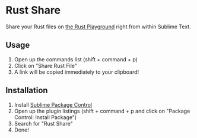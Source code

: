 
Rust Share
==========

Share your Rust files on [the Rust Playground](https://play.rust-lang.org) right from within Sublime Text.

## Usage

1. Open up the commands list (shift + command + p)
2. Click on "Share Rust File"
3. A link will be copied immediately to your clipboard!

## Installation

1. Install [Sublime Package Control](https://packagecontrol.io)
2. Open up the plugin listings (shift + command + p and click on "Package Control: Install Package")
3. Search for "Rust Share"
4. Done!
